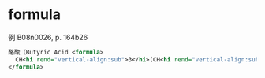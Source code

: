 # formula

例 B08n0026, p. 164b26

```xml
酪酸（Butyric Acid <formula>
  CH<hi rend="vertical-align:sub">3</hi>(CH<hi rend="vertical-align:sub">2</hi>)<hi rend="vertical-align:sub">2</hi>COOH
</formula>
```
